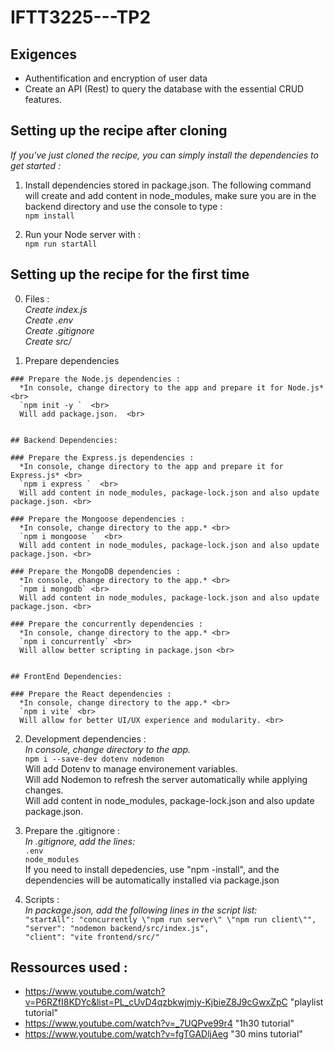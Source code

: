 # IFTT3225---TP2


  ## Exigences 

  - Authentification and encryption of user data
  - Create an API (Rest) to query the database with the essential CRUD features.


  ## Setting up the recipe after cloning

  *If you've just cloned the recipe, you can simply install the dependencies to get started :* <br>

  1. Install dependencies stored in package.json. The following command will create and add content in node_modules, make sure you are in the backend directory and use the console to type :<br>
  `npm install ` 

  2. Run your Node server with : <br>
  `npm run startAll` <br>



  ## Setting up the recipe for the first time

  0. Files : <br>
    *Create index.js* <br>
    *Create .env* <br>
    *Create .gitignore* <br>
    *Create src/* <br>


  1. Prepare dependencies 
  

    ### Prepare the Node.js dependencies :
      *In console, change directory to the app and prepare it for Node.js*  <br>
      `npm init -y `  <br>
      Will add package.json.  <br>


    ## Backend Dependencies:

    ### Prepare the Express.js dependencies : 
      *In console, change directory to the app and prepare it for Express.js* <br>
      `npm i express `  <br>
      Will add content in node_modules, package-lock.json and also update package.json. <br>

    ### Prepare the Mongoose dependencies : 
      *In console, change directory to the app.* <br>
      `npm i mongoose `  <br>
      Will add content in node_modules, package-lock.json and also update package.json. <br>

    ### Prepare the MongoDB dependencies : 
      *In console, change directory to the app.* <br>
      `npm i mongodb` <br>
      Will add content in node_modules, package-lock.json and also update package.json. <br>

    ### Prepare the concurrently dependencies :
      *In console, change directory to the app.* <br>
      `npm i concurrently` <br>
      Will allow better scripting in package.json <br>


    ## FrontEnd Dependencies:

    ### Prepare the React dependencies :
      *In console, change directory to the app.* <br>
      `npm i vite` <br>
      Will allow for better UI/UX experience and modularity. <br>



  2. Development dependencies :  <br>
    *In console, change directory to the app.* <br>
    `npm i --save-dev dotenv nodemon`  <br>
    Will add Dotenv to manage environement variables.  <br>
    Will add Nodemon to refresh the server automatically while applying changes. <br>
    Will add content in node_modules, package-lock.json and also update package.json. <br>

  3. Prepare the .gitignore : <br>
    *In .gitignore, add the lines:* <br>
    `.env ` <br>
    `node_modules `  <br>
    If you need to install depedencies, use "npm -install", and the dependencies will be automatically installed via package.json <br>

  4. Scripts : <br>
    *In package.json, add the following lines in the script list:* <br>
    `"startAll": "concurrently \"npm run server\" \"npm run client\"",` <br>
    `"server": "nodemon backend/src/index.js",` <br>
    `"client": "vite frontend/src/"` <br>




  ## Ressources used :

  - https://www.youtube.com/watch?v=P6RZfI8KDYc&list=PL_cUvD4qzbkwjmjy-KjbieZ8J9cGwxZpC "playlist tutorial"
  - https://www.youtube.com/watch?v=_7UQPve99r4 "1h30 tutorial"
  - https://www.youtube.com/watch?v=fgTGADljAeg "30 mins tutorial"

